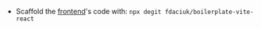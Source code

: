 - Scaffold the [frontend](https://github.com/fdaciuk/boilerplate-vite-react)'s code with: `npx degit fdaciuk/boilerplate-vite-react`
